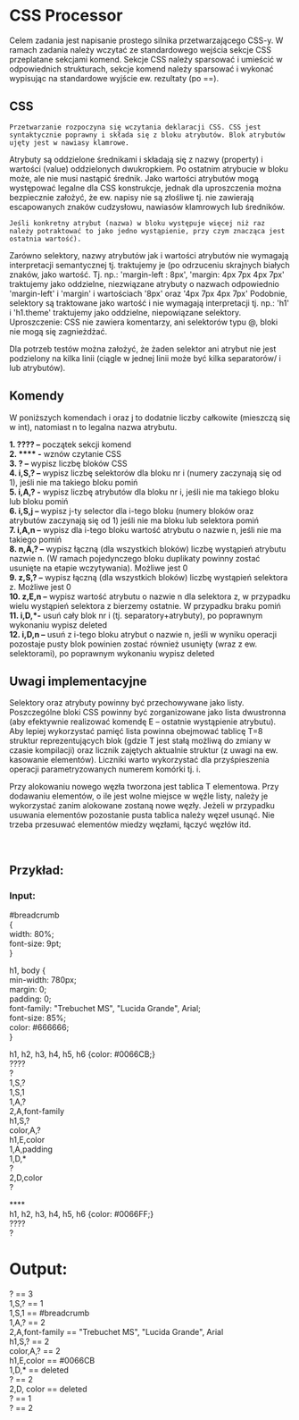 # CSS Processor

Celem zadania jest napisanie prostego silnika przetwarzającego CSS-y. W ramach zadania należy wczytać ze standardowego wejścia sekcje CSS przeplatane sekcjami komend. Sekcje CSS należy sparsować i umieścić w odpowiednich strukturach, sekcje komend należy sparsować i wykonać wypisując na standardowe wyjście ew. rezultaty (po ==).


## CSS

	Przetwarzanie rozpoczyna się wczytania deklaracji CSS. CSS jest syntaktycznie poprawny i składa się z bloku atrybutów. Blok atrybutów ujęty jest w nawiasy klamrowe.
Atrybuty są oddzielone średnikami i składają się z nazwy (property) i wartości (value) oddzielonych dwukropkiem. Po ostatnim atrybucie w bloku może, ale nie musi nastąpić średnik.
Jako wartości atrybutów mogą występować legalne dla CSS konstrukcje, jednak dla uproszczenia można bezpiecznie założyć, że ew. napisy nie są złośliwe tj. nie zawierają escapowanych znaków cudzysłowu, nawiasów klamrowych lub średników.

	Jeśli konkretny atrybut (nazwa) w bloku występuje więcej niż raz należy potraktować to jako jedno wystąpienie, przy czym znacząca jest ostatnia wartość).
Zarówno selektory, nazwy atrybutów jak i wartości atrybutów nie wymagają interpretacji semantycznej tj. traktujemy je (po odrzuceniu skrajnych białych znaków, jako wartość. Tj. np.: 'margin-left : 8px', 'margin: 4px 7px 4px 7px' traktujemy jako oddzielne, niezwiązane atrybuty o nazwach odpowiednio 'margin-left' i 'margin' i wartościach '8px' oraz '4px 7px 4px 7px' Podobnie, selektory są traktowane jako wartość i nie wymagają interpretacji tj. np.: 'h1' i 'h1.theme' traktujemy jako oddzielne, niepowiązane selektory.
Uproszczenie: CSS nie zawiera komentarzy, ani selektorów typu @, bloki nie mogą się zagnieżdżać.

Dla potrzeb testów można założyć, że żaden selektor ani atrybut nie jest podzielony na kilka linii (ciągle w jednej linii może być kilka separatorów/ i lub atrybutów).

## Komendy
W poniższych komendach i oraz j to dodatnie liczby całkowite (mieszczą się w int), natomiast n to legalna nazwa atrybutu.

**1. ???? –** początek sekcji komend<br/>
**2. **** -** wznów czytanie CSS<br/>
**3. ? –** wypisz liczbę bloków CSS<br/>
**4. i,S,? –** wypisz liczbę selektorów dla bloku nr i (numery zaczynają się od 1), jeśli nie ma takiego bloku pomiń<br/>
**5. i,A,? -** wypisz liczbę atrybutów dla bloku nr i, jeśli nie ma takiego bloku lub bloku pomiń<br/>
**6. i,S,j –** wypisz j-ty selector dla i-tego bloku (numery bloków oraz atrybutów zaczynają się od 1) jeśli nie ma bloku lub selektora pomiń<br/>
**7. i,A,n –** wypisz dla i-tego bloku wartość atrybutu o nazwie n, jeśli nie ma takiego pomiń<br/>
**8. n,A,? –** wypisz łączną (dla wszystkich bloków) liczbę wystąpień atrybutu nazwie n. (W ramach pojedynczego bloku duplikaty powinny zostać usunięte na etapie wczytywania). Możliwe jest 0<br/>
**9. z,S,? –** wypisz łączną (dla wszystkich bloków) liczbę wystąpień selektora z. Możliwe jest 0<br/>
**10. z,E,n –** wypisz wartość atrybutu o nazwie n dla selektora z, w przypadku wielu wystąpień selektora z bierzemy ostatnie. W przypadku braku pomiń<br/>
**11. i,D,*-** usuń cały blok nr i (tj. separatory+atrybuty), po poprawnym wykonaniu wypisz deleted<br/>
**12. i,D,n –** usuń z i-tego bloku atrybut o nazwie n, jeśli w wyniku operacji pozostaje pusty blok powinien zostać również usunięty (wraz z ew. selektorami), po poprawnym wykonaniu wypisz deleted


## Uwagi implementacyjne
Selektory oraz atrybuty powinny być przechowywane jako listy. Poszczególne bloki CSS powinny być zorganizowane jako lista dwustronna (aby efektywnie realizować komendę E – ostatnie wystąpienie atrybutu). Aby lepiej wykorzystać pamięć lista powinna obejmować tablicę T=8 struktur reprezentujących blok (gdzie T jest stałą możliwą do zmiany w czasie kompilacji) oraz licznik zajętych aktualnie struktur (z uwagi na ew. kasowanie elementów). Liczniki warto wykorzystać dla przyśpieszenia operacji parametryzowanych numerem komórki tj. i.

Przy alokowaniu nowego węzła tworzona jest tablica T elementowa. Przy dodawaniu elementów, o ile jest wolne miejsce w węźle listy, należy je wykorzystać zanim alokowane zostaną nowe węzły. Jeżeli w przypadku usuwania elementów pozostanie pusta tablica należy węzeł usunąć. Nie trzeba przesuwać elementów miedzy węzłami, łączyć węzłów itd.

 
## Przykład:

### Input:
 #breadcrumb<br/> 
{<br/>
	width: 80%;<br/>
	font-size: 9pt;<br/>
}<br/>

h1, body {<br/>
	min-width: 780px;<br/>
	margin: 0;<br/>
	padding: 0;<br/>
	font-family: "Trebuchet MS", "Lucida Grande", Arial;<br/>
	font-size: 85%;<br/>
	color: #666666;<br/>
}

h1, h2, h3, h4, h5, h6 {color: #0066CB;}<br/>
????<br/>
?<br/>
1,S,?<br/>
1,S,1<br/>
1,A,?<br/>
2,A,font-family<br/>
h1,S,?<br/>
color,A,?<br/>
h1,E,color<br/>
1,A,padding<br/>
1,D,*<br/>
?<br/>
2,D,color<br/>
?<br/>

****<br/>
h1, h2, h3, h4, h5, h6 {color: #0066FF;}<br/>
????<br/>
?<br/>

# Output:
? == 3<br/>
1,S,? == 1<br/>
1,S,1 == #breadcrumb<br/>
1,A,? == 2<br/>
2,A,font-family == "Trebuchet MS", "Lucida Grande", Arial<br/>
h1,S,? == 2<br/>
color,A,? == 2<br/>
h1,E,color == #0066CB<br/>
1,D,* == deleted<br/>
? == 2<br/>
2,D, color == deleted<br/>
? == 1<br/>
? == 2<br/>
